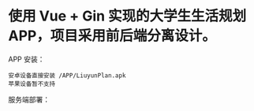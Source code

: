 # 使用 Vue + Gin 实现的大学生生活规划APP，项目采用前后端分离设计。

APP 安装：
```shell
安卓设备直接安装 /APP/LiuyunPlan.apk
苹果设备暂不支持
```

服务端部署：
